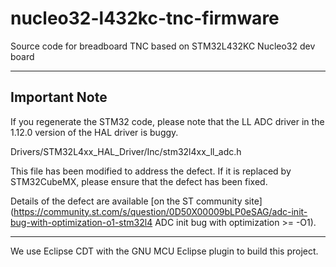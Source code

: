 # nucleo32-l432kc-tnc-firmware
Source code for breadboard TNC based on STM32L432KC Nucleo32 dev board

----

## Important Note
If you regenerate the STM32 code, please note that the LL ADC driver in
the 1.12.0 version of the HAL driver is buggy.

   Drivers/STM32L4xx_HAL_Driver/Inc/stm32l4xx_ll_adc.h

This file has been modified to address the defect.  If it is replaced by
STM32CubeMX, please ensure that the defect has been fixed.

Details of the defect are available [on the ST community site](https://community.st.com/s/question/0D50X00009bLP0eSAG/adc-init-bug-with-optimization-o1-stm32l4 ADC init bug with optimization >= -O1).

----

We use Eclipse CDT with the GNU MCU Eclipse plugin to build this project.
